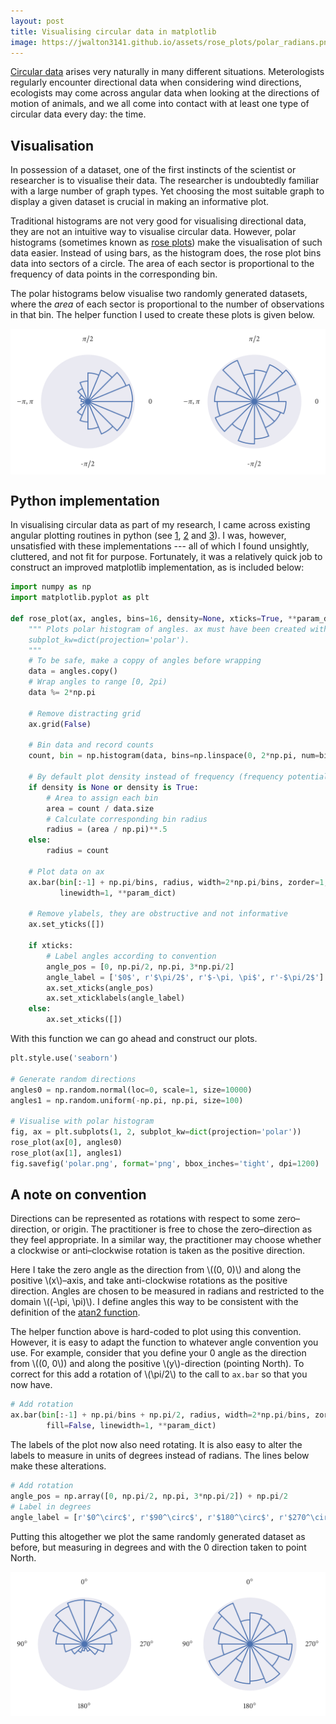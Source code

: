 ```yaml
---
layout: post
title: Visualising circular data in matplotlib
image: https://jwalton3141.github.io/assets/rose_plots/polar_radians.png
---
```


[Circular data](https://en.wikipedia.org/wiki/Directional_statistics) arises very naturally in many different situations. Meterologists regularly encounter directional data when considering wind directions, ecologists may come across angular data when looking at the directions of motion of animals, and we all come into contact with at least one type of circular data every day: the time.

## Visualisation

In possession of a dataset, one of the first instincts of the scientist or researcher is to visualise their data. The researcher is undoubtedly familiar with a large number of graph types. Yet choosing the most suitable graph to display a given dataset is crucial in making an informative plot.

Traditional histograms are not very good for visualising directional data, they are not an intuitive way to visualise circular data. However, polar histograms (sometimes known as [rose plots](https://en.wikipedia.org/wiki/Wind_rose)) make the visualisation of such data easier. Instead of using bars, as the histogram does, the rose plot bins data into sectors of a circle. The area of each sector is proportional to the frequency of data points in the corresponding bin.

The polar histograms below visualise two randomly generated datasets, where the *area* of each sector is proportional to the number of observations in that bin. The helper function I used to create these plots is given below.

<img width="708" height="328" src="/assets/rose_plots/polar_radians.png" style="display: block; margin-left: auto; margin-right: auto; height: auto">

## Python implementation

In visualising circular data as part of my research, I came across existing angular plotting routines in python (see [1](https://matplotlib.org/examples/pie_and_polar_charts/polar_bar_demo.html), [2](https://stackoverflow.com/a/22568292) and [3](https://plot.ly/python/wind-rose-charts/)). I was, however, unsatisfied with these implementations --- all of which I found unsightly, cluttered, and not fit for purpose. Fortunately, it was a relatively quick job to construct an improved matplotlib implementation, as is included below:

```py
import numpy as np
import matplotlib.pyplot as plt

def rose_plot(ax, angles, bins=16, density=None, xticks=True, **param_dict):
    """ Plots polar histogram of angles. ax must have been created with using kwarg 
    subplot_kw=dict(projection='polar').
    """
    # To be safe, make a coppy of angles before wrapping
    data = angles.copy()
    # Wrap angles to range [0, 2pi)
    data %= 2*np.pi
    
    # Remove distracting grid
    ax.grid(False)
    
    # Bin data and record counts
    count, bin = np.histogram(data, bins=np.linspace(0, 2*np.pi, num=bins+1))
    
    # By default plot density instead of frequency (frequency potentially misleading)
    if density is None or density is True:
        # Area to assign each bin
        area = count / data.size
        # Calculate corresponding bin radius
        radius = (area / np.pi)**.5
    else:
        radius = count
    
    # Plot data on ax
    ax.bar(bin[:-1] + np.pi/bins, radius, width=2*np.pi/bins, zorder=1, edgecolor='C0', fill=False,
           linewidth=1, **param_dict)
    
    # Remove ylabels, they are obstructive and not informative
    ax.set_yticks([])
    
    if xticks:
        # Label angles according to convention
        angle_pos = [0, np.pi/2, np.pi, 3*np.pi/2]
        angle_label = ['$0$', r'$\pi/2$', r'$-\pi, \pi$', r'-$\pi/2$']
        ax.set_xticks(angle_pos)
        ax.set_xticklabels(angle_label)
    else:
        ax.set_xticks([])
```

With this function we can go ahead and construct our plots.


```py
plt.style.use('seaborn')

# Generate random directions
angles0 = np.random.normal(loc=0, scale=1, size=10000)
angles1 = np.random.uniform(-np.pi, np.pi, size=100)

# Visualise with polar histogram
fig, ax = plt.subplots(1, 2, subplot_kw=dict(projection='polar'))
rose_plot(ax[0], angles0)
rose_plot(ax[1], angles1)
fig.savefig('polar.png', format='png', bbox_inches='tight', dpi=1200)
```

## A note on convention

Directions can be represented as rotations with respect to some zero–direction, or origin. The practitioner is free to chose the zero–direction as they feel appropriate. In a similar way, the practitioner may choose whether a clockwise or anti–clockwise rotation is taken as the positive direction.

Here I take the zero angle as the direction from \\((0, 0)\\) and along the positive \\(x\\)–axis, and take anti-clockwise rotations as the positive direction. Angles are chosen to be measured in radians and restricted to the domain \\((-\pi, \pi)\\). I define angles this way to be consistent with the definition of the [atan2 function](https://en.wikipedia.org/wiki/Atan2).

The helper function above is hard-coded to plot using this convention. However, it is easy to adapt the function to whatever angle convention you use. For example, consider that you define your 0 angle as the direction from \\((0, 0\\)) and along the positive \\(y\\)-direction (pointing North). To correct for this add a rotation of \\(\pi/2\\) to the call to ```ax.bar``` so that you now have.
```py
# Add rotation
ax.bar(bin[:-1] + np.pi/bins + np.pi/2, radius, width=2*np.pi/bins, zorder=1, edgecolor='C0',
		fill=False, linewidth=1, **param_dict)
```
The labels of the plot now also need rotating. It is also easy to alter the labels to measure in units of degrees instead of radians. The lines below make these alterations.
```py
# Add rotation
angle_pos = np.array([0, np.pi/2, np.pi, 3*np.pi/2]) + np.pi/2
# Label in degrees
angle_label = [r'$0^\circ$', r'$90^\circ$', r'$180^\circ$', r'$270^\circ$']
```
Putting this altogether we plot the same randomly generated dataset as before, but measuring in degrees and with the 0 direction taken to point North.

<img width="708" height="328" src="/assets/rose_plots/polar_degrees.png" style="display: block; margin-left: auto; margin-right: auto; height: auto">
